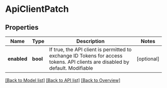 # ApiClientPatch

## Properties
Name | Type | Description | Notes
------------ | ------------- | ------------- | -------------
**enabled** | **bool** | If true, the API client is permitted to exchange ID Tokens for access tokens. API clients are disabled by default. Modifiable | [optional] 

[[Back to Model list]](index.md#documentation-for-models) [[Back to API list]](index.md#endpoint-properties) [[Back to Overview]](index.md)


